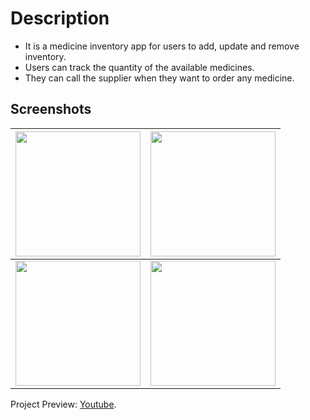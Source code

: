# Description

- It is a medicine inventory app for users to add, update and remove inventory. 
- Users can track the quantity of the available medicines.
- They can call the supplier when they want to order any medicine.

## Screenshots
| <img src="https://i.imgur.com/hsESHCb.png" width="200">  | <img src="https://i.imgur.com/68y3Kig.png" width="200">  |
| ------------- | ------------- |
| <img src="https://i.imgur.com/JwslTNp.png" width="200">  | <img src="https://i.imgur.com/kXAZqQy.png" width="200">  |


Project Preview: [Youtube](https://youtu.be/YtM6UKIHNk8).
